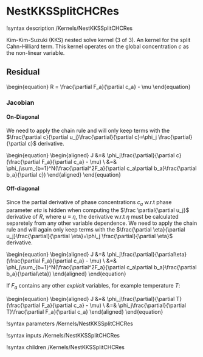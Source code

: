 # NestKKSSplitCHCRes

!syntax description /Kernels/NestKKSSplitCHCRes

Kim-Kim-Suzuki (KKS) nested solve kernel (3 of 3). An kernel for the split Cahn-Hilliard term. This kernel operates on the global concentration $c$ as the non-linear variable.

## Residual

\begin{equation}
R = \frac{\partial F_a}{\partial c_a} - \mu
\end{equation}

### Jacobian

#### On-Diagonal

We need to apply the chain rule and will only keep terms
with the $\frac{\partial c}{\partial u_j}\frac{\partial}{\partial c}=\phi_j \frac{\partial}{\partial c}$
derivative.

\begin{equation}
\begin{aligned}
J &=& \phi_j\frac{\partial}{\partial c}(\frac{\partial F_a}{\partial c_a} - \mu)   \\
&=& \phi_j\sum_{b=1}^N(\frac{\partial^2F_a}{\partial c_a\partial b_a}\frac{\partial b_a}{\partial c})
\end{aligned}
\end{equation}

#### Off-diagonal

Since the partial derivative of phase concentrations $c_a$ w.r.t phase parameter $eta$ is hidden when computing the $\frac \partial{\partial u_j}$ derivative of $R$, where $u\equiv \eta$, the derivative w.r.t $\eta$ must be calculated separetely from any other variable dependence. We need to apply the chain rule and will again only keep terms
with the $\frac{\partial \eta}{\partial u_j}\frac{\partial}{\partial \eta}=\phi_j \frac{\partial}{\partial \eta}$ derivative.

\begin{equation}
\begin{aligned}
J &=& \phi_j\frac{\partial}{\partial\eta}(\frac{\partial F_a}{\partial c_a} - \mu)   \\
&=& \phi_j\sum_{b=1}^N(\frac{\partial^2F_a}{\partial c_a\partial b_a}\frac{\partial b_a}{\partial\eta})
\end{aligned}
\end{equation}


If $F_a$ contains any other *explicit* variables, for example temperature $T$:

\begin{equation}
\begin{aligned}
J &=& \phi_j\frac{\partial}{\partial T}(\frac{\partial F_a}{\partial c_a} - \mu)   \\
&=& \phi_j\frac{\partial}{\partial T}\frac{\partial F_a}{\partial c_a}
\end{aligned}
\end{equation}

!syntax parameters /Kernels/NestKKSSplitCHCRes

!syntax inputs /Kernels/NestKKSSplitCHCRes

!syntax children /Kernels/NestKKSSplitCHCRes
